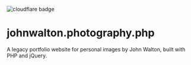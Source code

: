 ![cloudflare badge](https://codebuild.eu-west-2.amazonaws.com/badges?uuid=eyJlbmNyeXB0ZWREYXRhIjoiZWRvNWhjQkMxRFl5SzNVbmJNVmR0NlZ4K0pvYlNCb1R3VThYbklEWVBVSWx5UXBCWW1XWmlsNThYTDhnbzhuZkdmVEJYMFRZTWNiQ0drdk0vcFkxdjBvPSIsIml2UGFyYW1ldGVyU3BlYyI6IjE2bTVZNGxvRWVJV1RMQzUiLCJtYXRlcmlhbFNldFNlcmlhbCI6MX0%3D&branch=main)

# johnwalton.photography.php
A legacy portfolio website for personal images by John Walton, built with PHP and jQuery.
